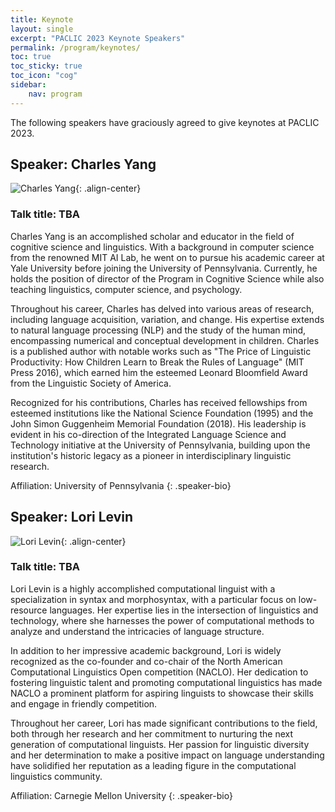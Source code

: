 ```yaml
---
title: Keynote 
layout: single
excerpt: "PACLIC 2023 Keynote Speakers"
permalink: /program/keynotes/
toc: true
toc_sticky: true
toc_icon: "cog"
sidebar: 
    nav: program
---
```


The following speakers have graciously agreed to give keynotes at PACLIC 2023.

<style>
p.speaker-bio { font-style: italic; font-size: 80%; }
</style>

<!-- ### Humans Learn From Task Descriptions and So Should Our Models
*Main Conference Keynote<br>Monday, June 7, 08:00--09:00 PDT*

Joint work with Timo Schick and Sahana Udupa

Task descriptions are ubiquitous in human learning.  They are usually accompanied by a few examples, but there is little human learning that is based on examples only. In contrast, the typical learning setup for NLP tasks lacks task descriptions and is supervised with 100s or 1000s of examples.

We introduce Pattern-Exploiting Training (PET), an approach to learning that mimicks human learning in that it leverages task descriptions in few-shot settings.  PET is built on top
of a pretrained language model that "understands" the task description, especially after finetuning, resulting in excellent performance compared to other few-shot methods. In particular, a model trained with PET outperforms GPT-3 even though it has 99.9% fewer parameters.

In the last part of the talk, I will show how bias in NLP models can be addressed using task descriptions. Instructing a model to reveal and reduce its biases is remarkably effective and may contribute in the future to a fairer and more inclusive NLP. -->

## Speaker: Charles Yang

![Charles Yang](http://www.ling.upenn.edu/~ycharles/charles.jpeg){: .align-center}

### Talk title: TBA

Charles Yang is an accomplished scholar and educator in the field of cognitive science and linguistics. With a background in computer science from the renowned MIT AI Lab, he went on to pursue his academic career at Yale University before joining the University of Pennsylvania. Currently, he holds the position of director of the Program in Cognitive Science while also teaching linguistics, computer science, and psychology.

Throughout his career, Charles has delved into various areas of research, including language acquisition, variation, and change. His expertise extends to natural language processing (NLP) and the study of the human mind, encompassing numerical and conceptual development in children. Charles is a published author with notable works such as "The Price of Linguistic Productivity: How Children Learn to Break the Rules of Language" (MIT Press 2016), which earned him the esteemed Leonard Bloomfield Award from the Linguistic Society of America.

Recognized for his contributions, Charles has received fellowships from esteemed institutions like the National Science Foundation (1995) and the John Simon Guggenheim Memorial Foundation (2018). His leadership is evident in his co-direction of the Integrated Language Science and Technology initiative at the University of Pennsylvania, building upon the institution's historic legacy as a pioneer in interdisciplinary linguistic research.

Affiliation: University of Pennsylvania
{: .speaker-bio}

## Speaker: Lori Levin

![Lori Levin](http://www.cs.cmu.edu/~lsl/images/lori_headshot_medium.jpg){: .align-center}

### Talk title: TBA

Lori Levin is a highly accomplished computational linguist with a specialization in syntax and morphosyntax, with a particular focus on low-resource languages. Her expertise lies in the intersection of linguistics and technology, where she harnesses the power of computational methods to analyze and understand the intricacies of language structure.

In addition to her impressive academic background, Lori is widely recognized as the co-founder and co-chair of the North American Computational Linguistics Open competition (NACLO). Her dedication to fostering linguistic talent and promoting computational linguistics has made NACLO a prominent platform for aspiring linguists to showcase their skills and engage in friendly competition.

Throughout her career, Lori has made significant contributions to the field, both through her research and her commitment to nurturing the next generation of computational linguists. Her passion for linguistic diversity and her determination to make a positive impact on language understanding have solidified her reputation as a leading figure in the computational linguistics community.

Affiliation: Carnegie Mellon University
{: .speaker-bio}